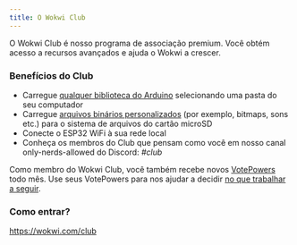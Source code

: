 ```yaml
---
title: O Wokwi Club
---
```


O Wokwi Club é nosso programa de associação premium. Você obtém acesso a recursos avançados e ajuda o Wokwi a crescer.

### Benefícios do Club

- Carregue [qualquer biblioteca do Arduino](../guides/libraries#uploading-custom-libraries) selecionando uma pasta do seu computador
- Carregue [arquivos binários personalizados](../parts/wokwi-microsd-card#uploading-binary-files) (por exemplo, bitmaps, sons etc.) para o sistema de arquivos do cartão microSD
- Conecte o ESP32 WiFi à sua rede local
- Conheça os membros do Club que pensam como você em nosso canal only-nerds-allowed do Discord: _#club_

Como membro do Wokwi Club, você também recebe novos [VotePowers](../guides/votepowers) todo mês. Use seus VotePowers para nos ajudar a decidir [no que trabalhar a seguir](https://wokwi.com/features).

### Como entrar?

https://wokwi.com/club
